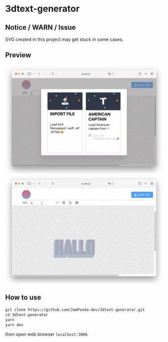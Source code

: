 # 3dtext-generator
## Notice / WARN / Issue
SVG created in this project may get stuck in some cases.
## Preview
![Image01](image/Image01.png)
![Image02](image/Image02.png)
## How to use
```
git clone https://github.com/JamPanda-dev/3dtext-generator.git
cd 3dtext-generator
yarn
yarn dev
```
then open web browser `localhost:3000`.
